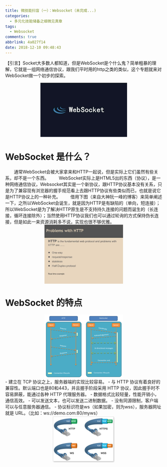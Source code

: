 ```yaml
---
title: 微技能扫盲（一）：Websocket（未完成...)
categories:
  - 多元化技能储备之细微见真章
tags:
  - Websocket
comments: true
abbrlink: 4a027f14
date: 2018-12-10 09:48:43
---
```

【引言】Socket大多数人都知道，但是WebSocket是个什么鬼？简单粗暴的理解，它就是一组网络通信协议，跟我们平时用的http之类的类似，这个专题就来对WebSocket做一个初步的探索。
<div align=center><img src="https://github.com/ttfisher/images/raw/master/2018/2018-12-09-01.jpg" width="55%"/></div>
<!-- more -->

# WebSocket 是什么？
&emsp;&emsp;通常WebSocket会被大家拿来和HTTP一起说，但是实际上它们虽然有些关系，却不是一个东西。
&emsp;&emsp;WebSocket实际上是HTML5出的东西（协议），是一种网络通信协议，Websocket其实是一个新协议，跟HTTP协议基本没有关系，只是为了兼容现有浏览器的握手规范看上去跟HTTP协议有些类似而已，也就是说它是HTTP协议上的一种补充。
&emsp;&emsp;借用下图（来自大神阮一峰的博客）来简单阐述一下，之所以WebSocket会诞生，就是因为HTTP是有缺陷的（单向，短连接）；所以WebSocket是为了解决HTTP原生是不支持持久连接的问题而诞生的（长连接，循环连接除外）；当然使用HTTP协议我们也可以通过轮询的方式保持伪长连接，但是如此一来资源消耗多不说，实现也很不够优雅。
<img style="clear: both;display: block;margin:auto;" src="https://github.com/ttfisher/images/raw/master/2018/2018-12-26-02.jpg" width="50%">

# WebSocket 的特点
<img style="clear: both;display: block;margin:auto;" src="https://github.com/ttfisher/images/raw/master/2018/2018-12-26-03.jpg" width="50%">
- 建立在 TCP 协议之上，服务器端的实现比较容易。
- 与 HTTP 协议有着良好的兼容性。默认端口也是80和443，并且握手阶段采用 HTTP 协议，因此握手时不容易屏蔽，能通过各种 HTTP 代理服务器。
- 数据格式比较轻量，性能开销小，通信高效。
- 可以发送文本，也可以发送二进制数据。
- 没有同源限制，客户端可以与任意服务器通信。
- 协议标识符是ws（如果加密，则为wss），服务器网址就是 URL。（比如：ws://demo.com:80/myws）
<img style="clear: both;display: block;margin:auto;" src="https://github.com/ttfisher/images/raw/master/2018/2018-12-26-04.jpg" width="40%">